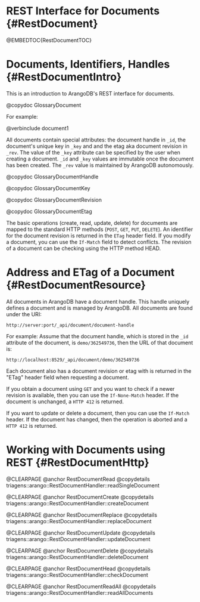 REST Interface for Documents {#RestDocument}
============================================

@EMBEDTOC{RestDocumentTOC}

Documents, Identifiers, Handles {#RestDocumentIntro}
====================================================

This is an introduction to ArangoDB's REST interface for documents.

@copydoc GlossaryDocument

For example:

@verbinclude document1

All documents contain special attributes: the document handle in `_id`, the
document's unique key in `_key` and and the etag aka document revision in
`_rev`. The value of the `_key` attribute can be specified by the user when
creating a document.  `_id` and `_key` values are immutable once the document
has been created. The `_rev` value is maintained by ArangoDB autonomously.

@copydoc GlossaryDocumentHandle

@copydoc GlossaryDocumentKey

@copydoc GlossaryDocumentRevision

@copydoc GlossaryDocumentEtag

The basic operations (create, read, update, delete) for documents are mapped to
the standard HTTP methods (`POST`, `GET`, `PUT`, `DELETE`). An identifier for
the document revision is returned in the `ETag` header field. If you modify a
document, you can use the `If-Match` field to detect conflicts. The revision of
a document can be checking using the HTTP method HEAD.

Address and ETag of a Document {#RestDocumentResource}
======================================================

All documents in ArangoDB have a document handle. This handle uniquely defines a
document and is managed by ArangoDB. All documents are found under the URI:

    http://server:port/_api/document/document-handle

For example: Assume that the document handle, which is stored in the `_id`
attribute of the document, is `demo/362549736`, then the URL of that document
is:

    http://localhost:8529/_api/document/demo/362549736

Each document also has a document revision or etag with is returned in the
"ETag" header field when requesting a document.

If you obtain a document using `GET` and you want to check if a newer revision
is available, then you can use the `If-None-Match` header. If the document is
unchanged, a `HTTP 412` is returned.

If you want to update or delete a document, then you can use the `If-Match`
header. If the document has changed, then the operation is aborted and a `HTTP
412` is returned.

Working with Documents using REST {#RestDocumentHttp}
=====================================================

@CLEARPAGE
@anchor RestDocumentRead
@copydetails triagens::arango::RestDocumentHandler::readSingleDocument

@CLEARPAGE
@anchor RestDocumentCreate
@copydetails triagens::arango::RestDocumentHandler::createDocument

@CLEARPAGE
@anchor RestDocumentReplace
@copydetails triagens::arango::RestDocumentHandler::replaceDocument

@CLEARPAGE
@anchor RestDocumentUpdate
@copydetails triagens::arango::RestDocumentHandler::updateDocument

@CLEARPAGE
@anchor RestDocumentDelete
@copydetails triagens::arango::RestDocumentHandler::deleteDocument

@CLEARPAGE
@anchor RestDocumentHead
@copydetails triagens::arango::RestDocumentHandler::checkDocument

@CLEARPAGE
@anchor RestDocumentReadAll
@copydetails triagens::arango::RestDocumentHandler::readAllDocuments
